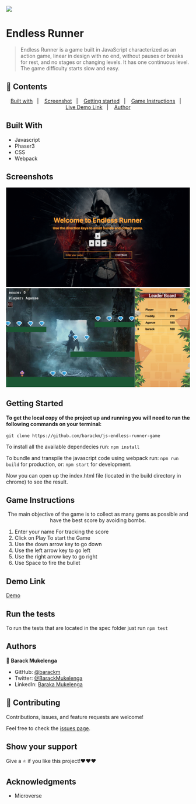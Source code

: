 ![](https://img.shields.io/badge/Microverse-blueviolet)

# Endless Runner

> Endless Runner is a game built in JavaScript characterized as an action game, linear in design with no end, without pauses or breaks for rest, and no stages or changing levels. It has one continuous level. The game difficulty starts slow and easy.

## 📝 Contents

<p align="center">
<a href="#with">Built with</a>&nbsp;&nbsp;&nbsp;|&nbsp;&nbsp;&nbsp;
<a href="#sc">Screenshot</a>&nbsp;&nbsp;&nbsp;|&nbsp;&nbsp;&nbsp;
<a href="#start">Getting started</a>&nbsp;&nbsp;&nbsp;|&nbsp;&nbsp;&nbsp;
<a href="#play">Game Instructions</a>&nbsp;&nbsp;&nbsp;|&nbsp;&nbsp;&nbsp;
<a href="#demo">Live Demo Link</a>&nbsp;&nbsp;&nbsp;|&nbsp;&nbsp;&nbsp;
<a href="#author">Author</a>
</p>

## Built With <a name = "with"></a>

- Javascript
- Phaser3
- CSS
- Webpack

## Screenshots <a name = "sc"></a>

![screenshot](./screenshot1.png)
![screenshot](./screenshot2.png)

## Getting Started <a name = "start"></a>

**To get the local copy of the project up and running you will need to run the following commands on your terminal:**

`git clone https://github.com/barackm/js-endless-runner-game`

To install all the available dependecies run:
`npm install`

To bundle and transpile the javascript code using webpack run:
`npm run build` for production, or:
`npm start` for development.

Now you can open up the index.html file (located in the build directory in chrome) to see the result.

## Game Instructions <a name = "play"></a>

<p align="center">
    The main objective of the game is to collect as many gems as possible and have the best score by avoiding bombs.
</p>

1. Enter your name For tracking the score
2. Click on Play To start the Game
3. Use the down arrow key to go down
4. Use the left arrow key to go left
5. Use the right arrow key to go right
6. Use Space to fire the bullet

## Demo Link <a name = "demo"></a>

[Demo](https://objective-lewin-3b30a9.netlify.app/)

## Run the tests

To run the tests that are located in the spec folder just run `npm test`

## Authors <a name = "author"></a>

👤 **Barack Mukelenga**

- GitHub: [@barackm](https://github.com/barackm)
- Twitter: [@BarackMukelenga](https://twitter.com/BarackMukelenga)
- LinkedIn: [Baraka Mukelenga](https://www.linkedin.com/in/baraka-mukelenga/)

## 🤝 Contributing

Contributions, issues, and feature requests are welcome!

Feel free to check the [issues page](https://github.com/barackm/js-endless-runner-game/issues).

## Show your support

Give a ⭐️ if you like this project!❤️❤️❤️

## Acknowledgments

- Microverse
